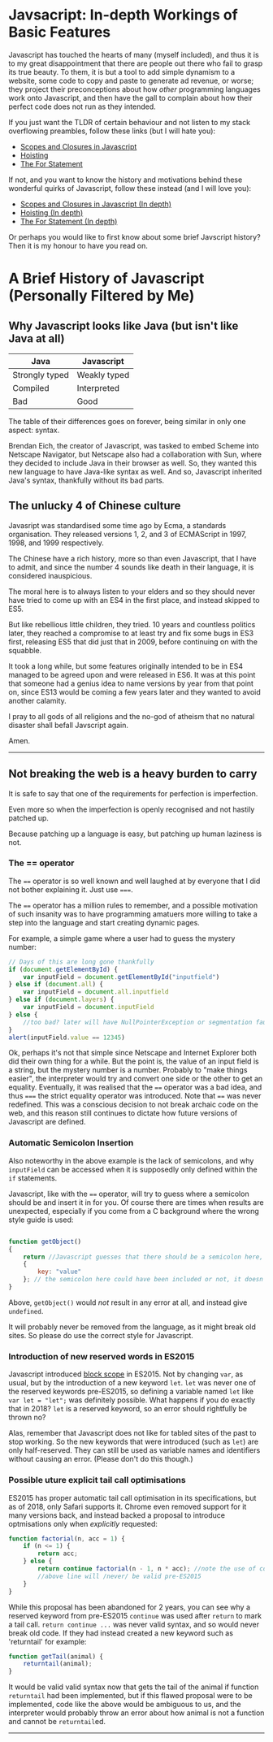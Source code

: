 # Javsacript: In-depth Workings of Basic Features
Javascript has touched the hearts of many (myself included), and thus it is to my great disappointment that there are people out there who fail to grasp its true beauty. To them, it is but a tool to add simple dynamism to a website, some code to copy and paste to generate ad revenue, or worse; they project their preconceptions about how _other_ programming languages work onto Javascript, and then have the gall to complain about how their perfect code does not run as they intended. 

If you just want the TLDR of certain behaviour and not listen to my stack overflowing preambles, follow these links (but I will hate you): 
- [Scopes and Closures in Javascript](scopesclosures.md)
- [Hoisting](hoisting.md)
- [The For Statement](for.md)

If not, and you want to know the history and motivations behind these wonderful quirks of Javascript, follow these instead (and I will love you):

- [Scopes and Closures in Javascript (In depth)](indepth/scopesclosures.html)
- [Hoisting (In depth)](indepth/hoisting.html)
- [The For Statement (In depth)](indepth/for.html)

Or perhaps you would like to first know about some brief Javscript history? Then it is my honour to have you read on.
# A Brief History of Javascript (Personally Filtered by Me)
## Why Javascript looks like Java (but isn't like Java at all)


| Java          | Javascript    |
| ------------- |---------------|
| Strongly typed | Weakly typed  |
| Compiled      | Interpreted   |
| Bad           | Good          |

The table of their differences goes on forever, being similar in only one aspect: syntax. 

Brendan Eich, the creator of Javascript, was tasked to embed Scheme into Netscape Navigator, but Netscape also had a collaboration with Sun, where they decided to include Java in their browser as well. So, they wanted this new language to have Java-like syntax as well. And so, Javascript inherited Java's syntax, thankfully without its bad parts.

## The unlucky 4 of Chinese culture

Javasript was standardised some time ago by Ecma, a standards organisation. They released versions 1, 2, and 3 of ECMAScript in 1997, 1998, and 1999 respectively. 

The Chinese have a rich history, more so than even Javascript, that I have to admit, and since the number 4 sounds like death in their language, it is considered inauspicious. 

The moral here is to always listen to your elders and so they should never have tried to come up with an ES4 in the first place, and instead skipped to ES5.

But like rebellious little children, they tried. 10 years and countless politics later, they reached a compromise to at least try and fix some bugs in ES3 first, releasing ES5 that did just that in 2009, before continuing on with the squabble.

It took a long while, but some features originally intended to be in ES4 managed to be agreed upon and were released in ES6. It was at this point that someone had a genius idea to name versions by year from that point on, since ES13 would be coming a few years later and they wanted to avoid another calamity. 

I pray to all gods of all religions and the no-god of atheism that no natural disaster shall befall Javscript again.

Amen.

----------

## Not breaking the web is a heavy burden to carry

It is safe to say that one of the requirements for perfection is imperfection. 

Even more so when the imperfection is openly recognised and not hastily patched up.

Because patching up a language is easy, but patching up human laziness is not.

### The == operator

The `==` operator is so well known and well laughed at by everyone that I did not bother explaining it. Just use `===`. 

The `==` operator has a million rules to remember, and a possible motivation of such insanity was to have programming amatuers more willing to take a step into the language and start creating dynamic pages.

For example, a simple game where a user had to guess the mystery number:

```javascript
// Days of this are long gone thankfully
if (document.getElementById) {
    var inputField = document.getElementById("inputfield")
} else if (document.all) {
    var inputField = document.all.inputfield
} else if (document.layers) {
    var inputField = document.inputField
} else {
    //too bad? later will have NullPointerException or segmentation fault.
}
alert(inputField.value == 12345)
```

Ok, perhaps it's not that simple since Netscape and Internet Explorer both did their own thing for a while. But the point is, the value of an input field is a string, but the mystery number is a number. Probably to "make things easier", the interpreter would try and convert one side or the other to get an equality. Eventually, it was realised that the `==` operator was a bad idea, and thus `===` the strict equality operator was introduced. Note that `==` was never redefined. This was a conscious decision to not break archaic code on the web, and this reason still continues to dictate how future versions of Javascript are defined. 

### Automatic Semicolon Insertion

Also noteworthy in the above example is the lack of semicolons, and why `inputField` can be accessed when it is supposedly only defined within the `if` statements. 

Javascript, like with the `==` operator, will try to guess where a semicolon should be and insert it in for you. Of course there are times when results are unexpected, especially if you come from a C background where the wrong style guide is used: 

```javascript

function getObject()
{
    return //Javascript guesses that there should be a semicolon here, 
    {
        key: "value"
    }; // the semicolon here could have been included or not, it doesn't matter
}
```

Above, `getObject()` would _not_ result in any error at all, and instead give `undefined`. 

It will probably never be removed from the language, as it might break old sites. So please do use the correct style for Javascript. 

### Introduction of new reserved words in ES2015

Javascript introduced [block scope](blockscope.md) in ES2015. Not by changing `var`, as usual, but by the introduction of a new keyword `let`. `let` was never one of the reserved keywords pre-ES2015, so defining a variable named `let` like `var let = "let";` was definitely possible. What happens if you do exactly that in 2018? `let` is a reserved keyword, so an error should rightfully be thrown no?

Alas, remember that Javascript does not like for tabled sites of the past to stop working. So the new keywords that were introduced (such as `let`) are only half-reserved. They can still be used as variable names and identifiers without causing an error. (Please don't do this though.)

### Possible uture explicit tail call optimisations

ES2015 has proper automatic tail call optimisation in its specifications, but as of 2018, only Safari supports it. Chrome even removed support for it many versions back, and instead backed a proposal to introduce optmisations only when _explicitly_ requested:

```javascript
function factorial(n, acc = 1) {
    if (n <= 1) {
        return acc;
    } else {
        return continue factorial(n - 1, n * acc); //note the use of continue to signify a tail call
        //above line will /never/ be valid pre-ES2015
    }
}
```

While this proposal has been abandoned for 2 years, you can see why a reserved keyword from pre-ES2015 `continue` was used after `return` to mark a tail call. `return continue ...` was never valid syntax, and so would never break old code. If they had instead created a new keyword such as 'returntail' for example:

```javascript
function getTail(animal) {
    returntail(animal);
}
```

It would be valid valid syntax now that gets the tail of the animal if function `returntail` had been implemented, but if this flawed proposal were to be implemented, code like the above would be ambiguous to us, and the interpreter would probably throw an error about how animal is not a function and cannot be `returntail`ed.

----------
